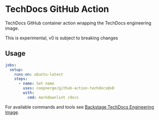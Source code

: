 # TechDocs GitHub Action

TechDocs GitHub container action wrapping the TechDocs engineering image.

This is experimental, v0 is subject to breaking changes

## Usage

```yaml
jobs:
  setup:
    runs-on: ubuntu-latest
    steps:
      - name: Set name
        uses: coopnorge/github-action-techdocs@v0
        with:
          cmd: markdownlint /docs
```

For available commands and tools see [Backstage TechDocs Engineering
Image](https://github.com/coopnorge/engineering-docker-images/tree/main/images/techdocs).
